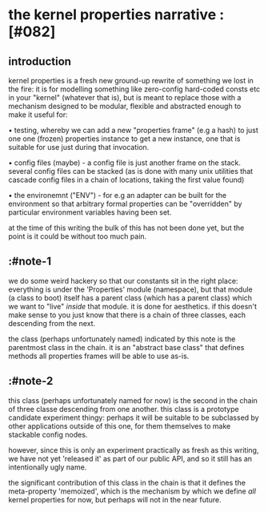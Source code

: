 # the kernel properties narrative :[#082]

## introduction

kernel properties is a fresh new ground-up rewrite of something we lost
in the fire: it is for modelling something like zero-config hard-coded
consts etc in your "kernel" (whatever that is), but is meant to replace
those with a mechanism designed to be modular, flexible and abstracted
enough to make it useful for:

  • testing, whereby we can add a new "properties frame" (e.g a hash)
    to just one one (frozen) properties instance to get a new instance,
    one that is suitable for use just during that invocation.

  • config files (maybe) - a config file is just another frame on the
    stack. several config files can be stacked (as is done with many
    unix utilities that cascade config files in a chain of locations,
    taking the first value found)

  • the environemnt ("ENV") - for e.g an adapter can be built for the
    environment so that arbitrary formal properties can be "overridden"
    by particular environment variables having been set.

at the time of this writing the bulk of this has not been done yet, but
the point is it could be without too much pain.




## :#note-1

we do some weird hackery so that our constants sit in the right place:
everything is under the 'Properties' module (namespace), but that module
(a class to boot) itself has a parent class (which has a parent class)
which we want to "live" *inside* that module. it is done for aesthetics.
if this doesn't make sense to you just know that there is a chain of
three classes, each descending from the next.

the class (perhaps unfortunately named) indicated by this note is the
parentmost class in the chain. it is an "abstract base class" that
defines methods all properties frames will be able to use as-is.




## :#note-2

this class (perhaps unfortunately named for now) is the second in the
chain of three classe descending from one another. this class is a
prototype candidate experiment thingy: perhaps it will be suitable to be
subclassed by other applications outside of this one, for them
themselves to make stackable config nodes.

however, since this is only an experiment practically as fresh as this
writing, we have not yet 'released it' as part of our public API, and so
it still has an intentionally ugly name.

the significant contribution of this class in the chain is that it
defines the meta-property 'memoized', which is the mechanism by which we
define *all* kernel properties for now, but perhaps will not in the
near future.
